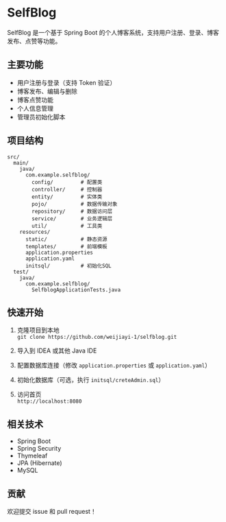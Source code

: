 # SelfBlog

SelfBlog 是一个基于 Spring Boot 的个人博客系统，支持用户注册、登录、博客发布、点赞等功能。

## 主要功能

- 用户注册与登录（支持 Token 验证）
- 博客发布、编辑与删除
- 博客点赞功能
- 个人信息管理
- 管理员初始化脚本

## 项目结构

```
src/
  main/
    java/
      com.example.selfblog/
        config/         # 配置类
        controller/     # 控制器
        entity/         # 实体类
        pojo/           # 数据传输对象
        repository/     # 数据访问层
        service/        # 业务逻辑层
        util/           # 工具类
    resources/
      static/           # 静态资源
      templates/        # 前端模板
      application.properties
      application.yaml
      initsql/          # 初始化SQL
  test/
    java/
      com.example.selfblog/
        SelfblogApplicationTests.java
```

## 快速开始

1. 克隆项目到本地  
   `git clone https://github.com/weijiayi-1/selfblog.git`

2. 导入到 IDEA 或其他 Java IDE

3. 配置数据库连接（修改 `application.properties` 或 `application.yaml`）

4. 初始化数据库（可选，执行 `initsql/creteAdmin.sql`）

5. 访问首页  
   `http://localhost:8080`

## 相关技术

- Spring Boot
- Spring Security
- Thymeleaf
- JPA (Hibernate)
- MySQL

## 贡献

欢迎提交 issue 和 pull request！ 